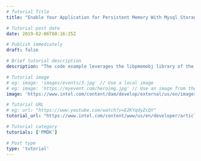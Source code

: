 ```yaml
---
# Tutorial Title
title: "Enable Your Application for Persistent Memory With Mysql Storage Engine"

# Tutorial post date
date: 2019-02-06T00:16:25Z

# Publish immediately
draft: false

# Brief tutorial description
description: "The code example leverages the libpmemobj library of the PMDK to implement a sample storage engine for the open source MariaDB"

# Tutorial image
# eg: image: 'images/events/3.jpg' // Use a local image
# eg: image: 'https://myevent.com/heroimg.jpg' // Use an image from the event website
image: 'https://www.intel.com/content/dam/develop/external/us/en/images/enabling-mariadb-storage-fig1-799766.jpg'

# Tutorial URL
# eg: url: "https://www.youtube.com/watch?v=E2KYqdyZcQY"
tutorial_url: "https://www.intel.com/content/www/us/en/developer/articles/code-sample/enable-your-application-for-persistent-memory-with-mysql-storage-engine.html"

# Tutorial category
tutorials: ['PMDK']

# Post type
type: 'tutorial'
---
```


<!--- Do not write any content here. The front matter is the only required information. -->
